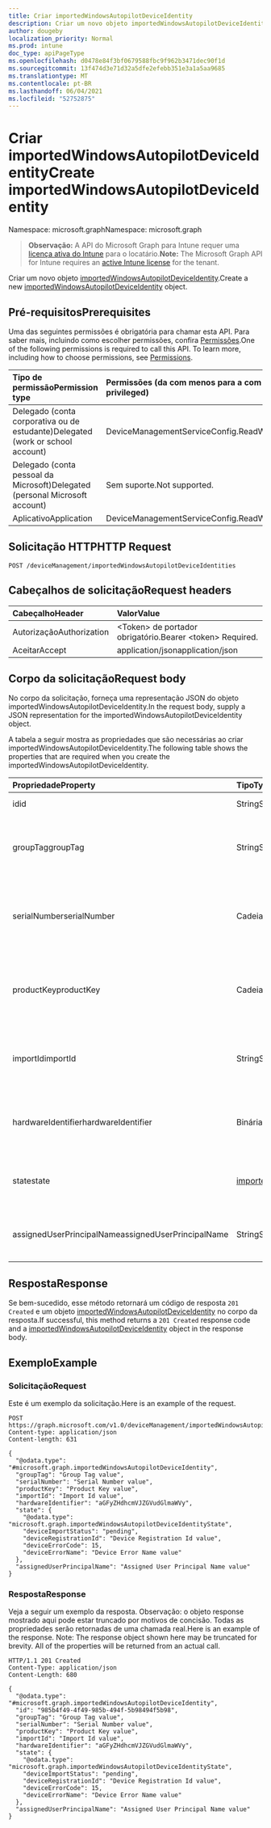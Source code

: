 ```yaml
---
title: Criar importedWindowsAutopilotDeviceIdentity
description: Criar um novo objeto importedWindowsAutopilotDeviceIdentity.
author: dougeby
localization_priority: Normal
ms.prod: intune
doc_type: apiPageType
ms.openlocfilehash: d0478e84f3bf0679588fbc9f962b3471dec90f1d
ms.sourcegitcommit: 13f474d3e71d32a5dfe2efebb351e3a1a5aa9685
ms.translationtype: MT
ms.contentlocale: pt-BR
ms.lasthandoff: 06/04/2021
ms.locfileid: "52752875"
---
```

# <a name="create-importedwindowsautopilotdeviceidentity"></a><span data-ttu-id="b4b82-103">Criar importedWindowsAutopilotDeviceIdentity</span><span class="sxs-lookup"><span data-stu-id="b4b82-103">Create importedWindowsAutopilotDeviceIdentity</span></span>

<span data-ttu-id="b4b82-104">Namespace: microsoft.graph</span><span class="sxs-lookup"><span data-stu-id="b4b82-104">Namespace: microsoft.graph</span></span>

> <span data-ttu-id="b4b82-105">**Observação:** A API do Microsoft Graph para Intune requer uma [licença ativa do Intune](https://go.microsoft.com/fwlink/?linkid=839381) para o locatário.</span><span class="sxs-lookup"><span data-stu-id="b4b82-105">**Note:** The Microsoft Graph API for Intune requires an [active Intune license](https://go.microsoft.com/fwlink/?linkid=839381) for the tenant.</span></span>

<span data-ttu-id="b4b82-106">Criar um novo objeto [importedWindowsAutopilotDeviceIdentity](../resources/intune-enrollment-importedwindowsautopilotdeviceidentity.md).</span><span class="sxs-lookup"><span data-stu-id="b4b82-106">Create a new [importedWindowsAutopilotDeviceIdentity](../resources/intune-enrollment-importedwindowsautopilotdeviceidentity.md) object.</span></span>

## <a name="prerequisites"></a><span data-ttu-id="b4b82-107">Pré-requisitos</span><span class="sxs-lookup"><span data-stu-id="b4b82-107">Prerequisites</span></span>
<span data-ttu-id="b4b82-p101">Uma das seguintes permissões é obrigatória para chamar esta API. Para saber mais, incluindo como escolher permissões, confira [Permissões](/graph/permissions-reference).</span><span class="sxs-lookup"><span data-stu-id="b4b82-p101">One of the following permissions is required to call this API. To learn more, including how to choose permissions, see [Permissions](/graph/permissions-reference).</span></span>

|<span data-ttu-id="b4b82-110">Tipo de permissão</span><span class="sxs-lookup"><span data-stu-id="b4b82-110">Permission type</span></span>|<span data-ttu-id="b4b82-111">Permissões (da com menos para a com mais privilégios)</span><span class="sxs-lookup"><span data-stu-id="b4b82-111">Permissions (from least to most privileged)</span></span>|
|:---|:---|
|<span data-ttu-id="b4b82-112">Delegado (conta corporativa ou de estudante)</span><span class="sxs-lookup"><span data-stu-id="b4b82-112">Delegated (work or school account)</span></span>|<span data-ttu-id="b4b82-113">DeviceManagementServiceConfig.ReadWrite.All</span><span class="sxs-lookup"><span data-stu-id="b4b82-113">DeviceManagementServiceConfig.ReadWrite.All</span></span>|
|<span data-ttu-id="b4b82-114">Delegado (conta pessoal da Microsoft)</span><span class="sxs-lookup"><span data-stu-id="b4b82-114">Delegated (personal Microsoft account)</span></span>|<span data-ttu-id="b4b82-115">Sem suporte.</span><span class="sxs-lookup"><span data-stu-id="b4b82-115">Not supported.</span></span>|
|<span data-ttu-id="b4b82-116">Aplicativo</span><span class="sxs-lookup"><span data-stu-id="b4b82-116">Application</span></span>|<span data-ttu-id="b4b82-117">DeviceManagementServiceConfig.ReadWrite.All</span><span class="sxs-lookup"><span data-stu-id="b4b82-117">DeviceManagementServiceConfig.ReadWrite.All</span></span>|

## <a name="http-request"></a><span data-ttu-id="b4b82-118">Solicitação HTTP</span><span class="sxs-lookup"><span data-stu-id="b4b82-118">HTTP Request</span></span>
<!-- {
  "blockType": "ignored"
}
-->
``` http
POST /deviceManagement/importedWindowsAutopilotDeviceIdentities
```

## <a name="request-headers"></a><span data-ttu-id="b4b82-119">Cabeçalhos de solicitação</span><span class="sxs-lookup"><span data-stu-id="b4b82-119">Request headers</span></span>
|<span data-ttu-id="b4b82-120">Cabeçalho</span><span class="sxs-lookup"><span data-stu-id="b4b82-120">Header</span></span>|<span data-ttu-id="b4b82-121">Valor</span><span class="sxs-lookup"><span data-stu-id="b4b82-121">Value</span></span>|
|:---|:---|
|<span data-ttu-id="b4b82-122">Autorização</span><span class="sxs-lookup"><span data-stu-id="b4b82-122">Authorization</span></span>|<span data-ttu-id="b4b82-123">&lt;Token&gt; de portador obrigatório.</span><span class="sxs-lookup"><span data-stu-id="b4b82-123">Bearer &lt;token&gt; Required.</span></span>|
|<span data-ttu-id="b4b82-124">Aceitar</span><span class="sxs-lookup"><span data-stu-id="b4b82-124">Accept</span></span>|<span data-ttu-id="b4b82-125">application/json</span><span class="sxs-lookup"><span data-stu-id="b4b82-125">application/json</span></span>|

## <a name="request-body"></a><span data-ttu-id="b4b82-126">Corpo da solicitação</span><span class="sxs-lookup"><span data-stu-id="b4b82-126">Request body</span></span>
<span data-ttu-id="b4b82-127">No corpo da solicitação, forneça uma representação JSON do objeto importedWindowsAutopilotDeviceIdentity.</span><span class="sxs-lookup"><span data-stu-id="b4b82-127">In the request body, supply a JSON representation for the importedWindowsAutopilotDeviceIdentity object.</span></span>

<span data-ttu-id="b4b82-128">A tabela a seguir mostra as propriedades que são necessárias ao criar importedWindowsAutopilotDeviceIdentity.</span><span class="sxs-lookup"><span data-stu-id="b4b82-128">The following table shows the properties that are required when you create the importedWindowsAutopilotDeviceIdentity.</span></span>

|<span data-ttu-id="b4b82-129">Propriedade</span><span class="sxs-lookup"><span data-stu-id="b4b82-129">Property</span></span>|<span data-ttu-id="b4b82-130">Tipo</span><span class="sxs-lookup"><span data-stu-id="b4b82-130">Type</span></span>|<span data-ttu-id="b4b82-131">Descrição</span><span class="sxs-lookup"><span data-stu-id="b4b82-131">Description</span></span>|
|:---|:---|:---|
|<span data-ttu-id="b4b82-132">id</span><span class="sxs-lookup"><span data-stu-id="b4b82-132">id</span></span>|<span data-ttu-id="b4b82-133">String</span><span class="sxs-lookup"><span data-stu-id="b4b82-133">String</span></span>|<span data-ttu-id="b4b82-134">O GUID do objeto.</span><span class="sxs-lookup"><span data-stu-id="b4b82-134">The GUID for the object</span></span>|
|<span data-ttu-id="b4b82-135">groupTag</span><span class="sxs-lookup"><span data-stu-id="b4b82-135">groupTag</span></span>|<span data-ttu-id="b4b82-136">String</span><span class="sxs-lookup"><span data-stu-id="b4b82-136">String</span></span>|<span data-ttu-id="b4b82-137">Marca de grupo do dispositivo Windows piloto automático.</span><span class="sxs-lookup"><span data-stu-id="b4b82-137">Group Tag of the Windows autopilot device.</span></span>|
|<span data-ttu-id="b4b82-138">serialNumber</span><span class="sxs-lookup"><span data-stu-id="b4b82-138">serialNumber</span></span>|<span data-ttu-id="b4b82-139">Cadeia de caracteres</span><span class="sxs-lookup"><span data-stu-id="b4b82-139">String</span></span>|<span data-ttu-id="b4b82-140">Número de série do dispositivo do Windows AutoPilot.</span><span class="sxs-lookup"><span data-stu-id="b4b82-140">Serial number of the Windows autopilot device.</span></span>|
|<span data-ttu-id="b4b82-141">productKey</span><span class="sxs-lookup"><span data-stu-id="b4b82-141">productKey</span></span>|<span data-ttu-id="b4b82-142">Cadeia de caracteres</span><span class="sxs-lookup"><span data-stu-id="b4b82-142">String</span></span>|<span data-ttu-id="b4b82-143">Chave do produto (Product Key) do dispositivo do Windows AutoPilot.</span><span class="sxs-lookup"><span data-stu-id="b4b82-143">Product Key of the Windows autopilot device.</span></span>|
|<span data-ttu-id="b4b82-144">importId</span><span class="sxs-lookup"><span data-stu-id="b4b82-144">importId</span></span>|<span data-ttu-id="b4b82-145">String</span><span class="sxs-lookup"><span data-stu-id="b4b82-145">String</span></span>|<span data-ttu-id="b4b82-146">A ID de Importação do dispositivo Windows piloto automático.</span><span class="sxs-lookup"><span data-stu-id="b4b82-146">The Import Id of the Windows autopilot device.</span></span>|
|<span data-ttu-id="b4b82-147">hardwareIdentifier</span><span class="sxs-lookup"><span data-stu-id="b4b82-147">hardwareIdentifier</span></span>|<span data-ttu-id="b4b82-148">Binária</span><span class="sxs-lookup"><span data-stu-id="b4b82-148">Binary</span></span>|<span data-ttu-id="b4b82-149">Blob de hardware do dispositivo do Windows AutoPilot.</span><span class="sxs-lookup"><span data-stu-id="b4b82-149">Hardware Blob of the Windows autopilot device.</span></span>|
|<span data-ttu-id="b4b82-150">state</span><span class="sxs-lookup"><span data-stu-id="b4b82-150">state</span></span>|[<span data-ttu-id="b4b82-151">importedWindowsAutopilotDeviceIdentityState</span><span class="sxs-lookup"><span data-stu-id="b4b82-151">importedWindowsAutopilotDeviceIdentityState</span></span>](../resources/intune-enrollment-importedwindowsautopilotdeviceidentitystate.md)|<span data-ttu-id="b4b82-152">Estado atual do dispositivo importado.</span><span class="sxs-lookup"><span data-stu-id="b4b82-152">Current state of the imported device.</span></span>|
|<span data-ttu-id="b4b82-153">assignedUserPrincipalName</span><span class="sxs-lookup"><span data-stu-id="b4b82-153">assignedUserPrincipalName</span></span>|<span data-ttu-id="b4b82-154">String</span><span class="sxs-lookup"><span data-stu-id="b4b82-154">String</span></span>|<span data-ttu-id="b4b82-155">UPN do usuário que o dispositivo será atribuído</span><span class="sxs-lookup"><span data-stu-id="b4b82-155">UPN of the user the device will be assigned</span></span>|



## <a name="response"></a><span data-ttu-id="b4b82-156">Resposta</span><span class="sxs-lookup"><span data-stu-id="b4b82-156">Response</span></span>
<span data-ttu-id="b4b82-157">Se bem-sucedido, esse método retornará um código de resposta `201 Created` e um objeto [importedWindowsAutopilotDeviceIdentity](../resources/intune-enrollment-importedwindowsautopilotdeviceidentity.md) no corpo da resposta.</span><span class="sxs-lookup"><span data-stu-id="b4b82-157">If successful, this method returns a `201 Created` response code and a [importedWindowsAutopilotDeviceIdentity](../resources/intune-enrollment-importedwindowsautopilotdeviceidentity.md) object in the response body.</span></span>

## <a name="example"></a><span data-ttu-id="b4b82-158">Exemplo</span><span class="sxs-lookup"><span data-stu-id="b4b82-158">Example</span></span>

### <a name="request"></a><span data-ttu-id="b4b82-159">Solicitação</span><span class="sxs-lookup"><span data-stu-id="b4b82-159">Request</span></span>
<span data-ttu-id="b4b82-160">Este é um exemplo da solicitação.</span><span class="sxs-lookup"><span data-stu-id="b4b82-160">Here is an example of the request.</span></span>
``` http
POST https://graph.microsoft.com/v1.0/deviceManagement/importedWindowsAutopilotDeviceIdentities
Content-type: application/json
Content-length: 631

{
  "@odata.type": "#microsoft.graph.importedWindowsAutopilotDeviceIdentity",
  "groupTag": "Group Tag value",
  "serialNumber": "Serial Number value",
  "productKey": "Product Key value",
  "importId": "Import Id value",
  "hardwareIdentifier": "aGFyZHdhcmVJZGVudGlmaWVy",
  "state": {
    "@odata.type": "microsoft.graph.importedWindowsAutopilotDeviceIdentityState",
    "deviceImportStatus": "pending",
    "deviceRegistrationId": "Device Registration Id value",
    "deviceErrorCode": 15,
    "deviceErrorName": "Device Error Name value"
  },
  "assignedUserPrincipalName": "Assigned User Principal Name value"
}
```

### <a name="response"></a><span data-ttu-id="b4b82-161">Resposta</span><span class="sxs-lookup"><span data-stu-id="b4b82-161">Response</span></span>
<span data-ttu-id="b4b82-p102">Veja a seguir um exemplo da resposta. Observação: o objeto response mostrado aqui pode estar truncado por motivos de concisão. Todas as propriedades serão retornadas de uma chamada real.</span><span class="sxs-lookup"><span data-stu-id="b4b82-p102">Here is an example of the response. Note: The response object shown here may be truncated for brevity. All of the properties will be returned from an actual call.</span></span>
``` http
HTTP/1.1 201 Created
Content-Type: application/json
Content-Length: 680

{
  "@odata.type": "#microsoft.graph.importedWindowsAutopilotDeviceIdentity",
  "id": "985b4f49-4f49-985b-494f-5b98494f5b98",
  "groupTag": "Group Tag value",
  "serialNumber": "Serial Number value",
  "productKey": "Product Key value",
  "importId": "Import Id value",
  "hardwareIdentifier": "aGFyZHdhcmVJZGVudGlmaWVy",
  "state": {
    "@odata.type": "microsoft.graph.importedWindowsAutopilotDeviceIdentityState",
    "deviceImportStatus": "pending",
    "deviceRegistrationId": "Device Registration Id value",
    "deviceErrorCode": 15,
    "deviceErrorName": "Device Error Name value"
  },
  "assignedUserPrincipalName": "Assigned User Principal Name value"
}
```




